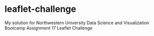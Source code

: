 # leaflet-challenge
My solution for Northwestern University Data Science and Visualization Bootcamp Assignment 17 Leaflet Challenge 
